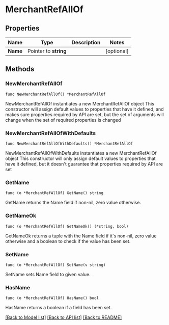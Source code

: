 # MerchantRefAllOf

## Properties

Name | Type | Description | Notes
------------ | ------------- | ------------- | -------------
**Name** | Pointer to **string** |  | [optional] 

## Methods

### NewMerchantRefAllOf

`func NewMerchantRefAllOf() *MerchantRefAllOf`

NewMerchantRefAllOf instantiates a new MerchantRefAllOf object
This constructor will assign default values to properties that have it defined,
and makes sure properties required by API are set, but the set of arguments
will change when the set of required properties is changed

### NewMerchantRefAllOfWithDefaults

`func NewMerchantRefAllOfWithDefaults() *MerchantRefAllOf`

NewMerchantRefAllOfWithDefaults instantiates a new MerchantRefAllOf object
This constructor will only assign default values to properties that have it defined,
but it doesn't guarantee that properties required by API are set

### GetName

`func (o *MerchantRefAllOf) GetName() string`

GetName returns the Name field if non-nil, zero value otherwise.

### GetNameOk

`func (o *MerchantRefAllOf) GetNameOk() (*string, bool)`

GetNameOk returns a tuple with the Name field if it's non-nil, zero value otherwise
and a boolean to check if the value has been set.

### SetName

`func (o *MerchantRefAllOf) SetName(v string)`

SetName sets Name field to given value.

### HasName

`func (o *MerchantRefAllOf) HasName() bool`

HasName returns a boolean if a field has been set.


[[Back to Model list]](../README.md#documentation-for-models) [[Back to API list]](../README.md#documentation-for-api-endpoints) [[Back to README]](../README.md)



